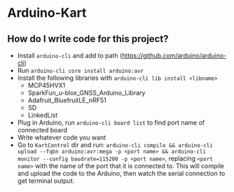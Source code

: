 # Arduino-Kart

## How do I write code for this project?
* Install `arduino-cli` and add to path (https://github.com/arduino/arduino-cli)
* Run `arduino-cli core install arduino:avr`
* Install the following libraries with `arduino-cli lib install <libname>`
  * MCP45HVX1
  * SparkFun_u-blox_GNSS_Arduino_Library
  * Adafruit_BluefruitLE_nRF51
  * SD
  * LinkedList
* Plug in Arduino, run `arduino-cli board list` to find port name of connected board
* Write whatever code you want
* Go to `KartControl` dir and run: `arduino-cli compile && arduino-cli upload --fqbn arduino:avr:mega -p <port name> && arduino-cli monitor --config baudrate=115200 -p <port name>`, replacing `<port name>` with the name of the port that it is connected to. This will compile and upload the code to the Arduino, then watch the serial connection to get terminal output.
